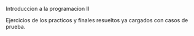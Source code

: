 Introduccion a la programacion II

Ejercicios de los practicos y finales resueltos ya cargados con casos de prueba.
